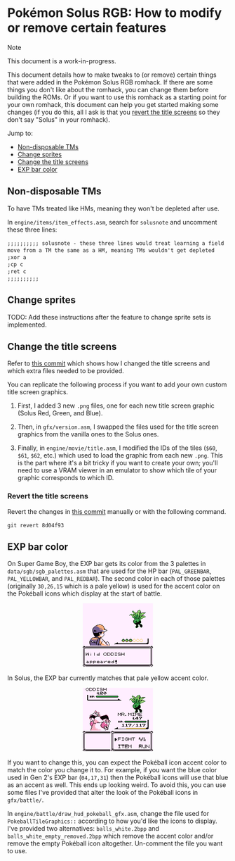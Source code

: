 # Pokémon Solus RGB: How to modify or remove certain features

> [!NOTE]
> This document is a work-in-progress.

This document details how to make tweaks to (or remove) certain things that were added in the Pokémon Solus RGB romhack. If there are some things you don't like about the romhack, you can change them before building the ROMs. Or if you want to use this romhack as a starting point for your own romhack, this document can help you get started making some changes (if you do this, all I ask is that you [revert the title screens](#revert-the-title-screens) so they don't say "Solus" in your romhack).

Jump to:
- [Non-disposable TMs](#non-disposable-tms)
- [Change sprites](#change-sprites)
- [Change the title screens](#change-the-title-screens)
- [EXP bar color](#exp-bar-color)

## Non-disposable TMs
To have TMs treated like HMs, meaning they won't be depleted after use.

In `engine/items/item_effects.asm`, search for `solusnote` and uncomment these three lines:
```
;;;;;;;;;; solusnote - these three lines would treat learning a field move from a TM the same as a HM, meaning TMs wouldn't get depleted
;xor a
;cp c
;ret c
;;;;;;;;;;
```

## Change sprites
TODO: Add these instructions after the feature to change sprite sets is implemented.

## Change the title screens
Refer to [this commit](https://github.com/Dechrissen/poke-solus-rgb/commit/8d04f9322d51b2d00aebc5febfc71b25af23559b) which shows how I changed the title screens and which extra files needed to be provided.

You can replicate the following process if you want to add your own custom title screen graphics.

1. First, I added 3 new `.png` files, one for each new title screen graphic (Solus Red, Green, and Blue).

2. Then, in `gfx/version.asm`, I swapped the files used for the title screen graphics from the vanilla ones to the Solus ones.

3. Finally, in `engine/movie/title.asm`, I modified the IDs of the tiles (`$60`, `$61`, `$62`, etc.) which used to load the graphic from each new `.png`. This is the part where it's a bit tricky if you want to create your own; you'll need to use a VRAM viewer in an emulator to show which tile of your graphic corresponds to which ID.


### Revert the title screens
Revert the changes in [this commit](https://github.com/Dechrissen/poke-solus-rgb/commit/8d04f9322d51b2d00aebc5febfc71b25af23559b) manually or with the following command.
```
git revert 8d04f93
```

## EXP bar color
On Super Game Boy, the EXP bar gets its color from the 3 palettes in `data/sgb/sgb_palettes.asm` that are used for the HP bar (`PAL_GREENBAR`, `PAL_YELLOWBAR`, and `PAL_REDBAR`). The second color in each of those palettes (originally `30,26,15` which is a pale yellow) is used for the accent color on the Pokéball icons which display at the start of battle.

<p align="center">
    <img src="../screenshots/pokeball_icons_original_accent_yellow.png">
</p>

In Solus, the EXP bar currently matches that pale yellow accent color.

<p align="center">
    <img src="../screenshots/pale_yellow_exp_bar.png">
</p>

If you want to change this, you can expect the Pokéball icon accent color to match the color you change it to. For example, if you want the blue color used in Gen 2's EXP bar (`04,17,31`) then the Pokéball icons will use that blue as an accent as well. This ends up looking weird. To avoid this, you can use some files I've provided that alter the look of the Pokéball icons in `gfx/battle/`.

In `engine/battle/draw_hud_pokeball_gfx.asm`, change the file used for `PokeballTileGraphics::` according to how you'd like the icons to display. I've provided two alternatives: `balls_white.2bpp` and `balls_white_empty_removed.2bpp` which remove the accent color and/or remove the empty Pokéball icon altogether. Un-comment the file you want to use.